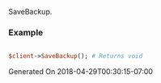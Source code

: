 SaveBackup.
### Example

```perl

$client->SaveBackup(); # Returns void
```


Generated On 2018-04-29T00:30:15-07:00